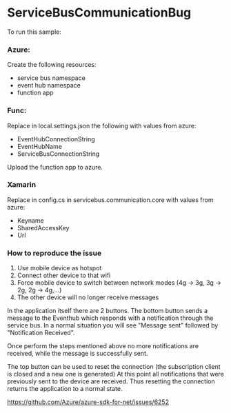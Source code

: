 # ServiceBusCommunicationBug

To run this sample:

### Azure:

Create the following resources:
- service bus namespace
- event hub namespace
- function app

### Func:

Replace in local.settings.json the following with values from azure:
- EventHubConnectionString
- EventHubName
- ServiceBusConnectionString

Upload the function app to azure.

### Xamarin

Replace in config.cs in servicebus.communication.core with values from azure:
- Keyname
- SharedAccessKey
- Url

### How to reproduce the issue

1. Use mobile device as hotspot
2. Connect other device to that wifi
3. Force mobile device to switch between network modes (4g -> 3g, 3g -> 2g, 2g -> 4g,...)
4. The other device will no longer receive messages

In the application itself there are 2 buttons. The bottom button sends a message to the Eventhub which responds with a notification through the service bus.
In a normal situation you will see "Message sent" followed by "Notification Received".

Once perform the steps mentioned above no more notifications are received, while the message is successfully sent.

The top button can be used to reset the connection (the subscription client is closed and a new one is generated) At this point all notifications that were previously sent to the device are received.
Thus resetting the connection returns the application to a normal state.

https://github.com/Azure/azure-sdk-for-net/issues/6252
